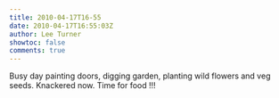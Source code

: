 ```yaml
---
title: 2010-04-17T16-55
date: 2010-04-17T16:55:03Z
author: Lee Turner
showtoc: false
comments: true
---
```


Busy day painting doors, digging garden, planting wild flowers and veg seeds.  Knackered now.  Time for food !!!

